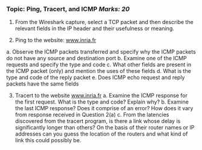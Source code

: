 ### Topic: Ping, Tracert, and ICMP    *Marks: 20*
1) From the Wireshark capture, select a TCP packet and then describe the relevant fields in the
IP header and their usefulness or meaning.

2) Ping to the website: www.inria.fr
   
  a. Observe the ICMP packets transferred and specify why the ICMP packets do
not have any source and destination port
  b. Examine one of the ICMP requests and specify the type and code
  c. What other fields are present in the ICMP packet (only) and mention the uses
of these fields
  d. What is the type and code of the reply packet
  e. Does ICMP echo request and reply packets have the same fields

3) Tracert to the website www.inria.fr
  a. Examine the ICMP response for the first request. What is the type and code?
Explain why?
  b. Examine the last ICMP response? Does it comprise of an error? How does it
vary from response received in Question 2(a)
  c. From the latencies discovered from the tracert program, is there a link whose
delay is significantly longer than others? On the basis of their router names or
IP addresses can you guess the location of the routers and what kind of link
this could possibly be.
